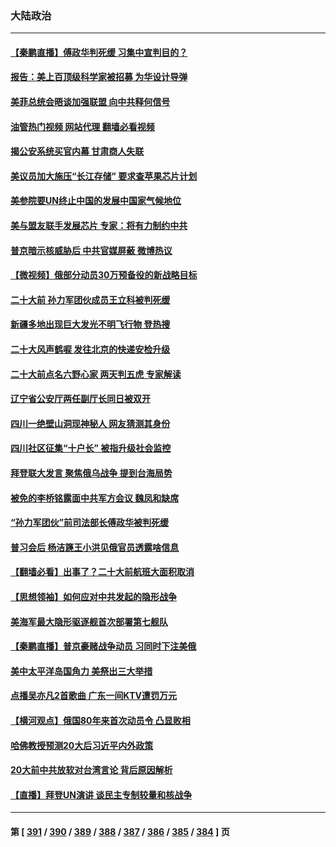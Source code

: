 ### 大陆政治
---
#### [【秦鹏直播】傅政华判死缓 习集中宣判目的？](../../pages/ncid277/n13830788.md?09230845) 
#### [报告：美上百顶级科学家被招募 为华设计导弹](../../pages/ncid277/n13830728.md?09230845) 
#### [美菲总统会晤谈加强联盟 向中共释何信号](../../pages/ncid277/n13830737.md?09230845) 
#### [油管热门视频 网站代理 翻墙必看视频](http://209.222.30.114:81/youtube.html?09230845)
#### [揭公安系统买官内幕 甘肃商人失联](../../pages/ncid277/n13830727.md?09230845) 
#### [美议员加大施压“长江存储” 要求查苹果芯片计划](../../pages/ncid277/n13830569.md?09230845) 
#### [美参院要UN终止中国的发展中国家气候地位](../../pages/ncid277/n13830631.md?09230845) 
#### [美与盟友联手发展芯片 专家：将有力制约中共](../../pages/ncid277/n13830450.md?09230845) 
#### [普京暗示核威胁后 中共官媒屏蔽 微博热议](../../pages/ncid277/n13830586.md?09230845) 
#### [【微视频】俄部分动员30万预备役的新战略目标](../../pages/ncid277/n13830550.md?09230845) 
#### [二十大前 孙力军团伙成员王立科被判死缓](../../pages/ncid277/n13830369.md?09230845) 
#### [新疆多地出现巨大发光不明飞行物 登热搜](../../pages/ncid277/n13830445.md?09230845) 
#### [二十大风声鹤唳 发往北京的快递安检升级](../../pages/ncid277/n13830358.md?09230845) 
#### [二十大前点名六野心家 两天判五虎 专家解读](../../pages/ncid277/n13830330.md?09230845) 
#### [辽宁省公安厅两任副厅长同日被双开](../../pages/ncid277/n13830356.md?09230845) 
#### [四川一绝壁山洞现神秘人 网友猜测其身份](../../pages/ncid277/n13830357.md?09230845) 
#### [四川社区征集“十户长” 被指升级社会监控](../../pages/ncid277/n13829796.md?09230845) 
#### [拜登联大发言 聚焦俄乌战争 提到台海局势](../../pages/ncid277/n13830351.md?09230845) 
#### [被免的李桥铭露面中共军方会议 魏凤和缺席](../../pages/ncid277/n13830059.md?09230845) 
#### [“孙力军团伙”前司法部长傅政华被判死缓](../../pages/ncid277/n13830058.md?09230845) 
#### [普习会后 杨洁篪王小洪见俄官员透露啥信息](../../pages/ncid277/n13829972.md?09230845) 
#### [【翻墙必看】出事了？二十大前航班大面积取消](../../pages/ncid277/n13830111.md?09230845) 
#### [【思想领袖】如何应对中共发起的隐形战争](../../pages/ncid277/n13810274.md?09230845) 
#### [美海军最大隐形驱逐舰首次部署第七舰队](../../pages/ncid277/n13829845.md?09230845) 
#### [【秦鹏直播】普京豪赌战争动员 习同时下注美俄](../../pages/ncid277/n13829889.md?09230845) 
#### [美中太平洋岛国角力 美祭出三大举措](../../pages/ncid277/n13829861.md?09230845) 
#### [点播吴亦凡2首歌曲 广东一间KTV遭罚万元](../../pages/ncid277/n13829878.md?09230845) 
#### [【横河观点】俄国80年来首次动员令 凸显败相](../../pages/ncid277/n13829734.md?09230845) 
#### [哈佛教授预测20大后习近平内外政策](../../pages/ncid277/n13829176.md?09230845) 
#### [20大前中共放软对台湾言论 背后原因解析](../../pages/ncid277/n13829842.md?09230845) 
#### [【直播】拜登UN演讲 谈民主专制较量和核战争](../../pages/ncid277/n13829827.md?09230845) 

---
#### 第 [ [391](./391.md?09230845) / [390](./390.md?09230845) / [389](./389.md?09230845) / [388](./388.md?09230845) / [387](./387.md?09230845) / [386](./386.md?09230845) / [385](./385.md?09230845) / [384](./384.md?09230845) ] 页
